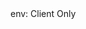<TITLE>_index</TITLE>

<METADATA>
env: Client Only
</METADATA>

<DESCRIPTION>
</DESCRIPTION>

<USAGE>
</USAGE>

<EXAMPLES>
</EXAMPLES>
